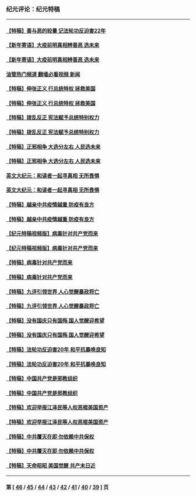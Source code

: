 ### 纪元评论：纪元特稿
---
#### [【特稿】善与恶的较量 记法轮功反迫害22年](../../pages/nsc424/n13086597.md?07290330) 
#### [【新年寄语】大疫前明真相辨善恶 选未来](../../pages/nsc424/n12660855.md?07290330) 
#### [【新年寄语】大疫前明真相辨善恶 选未来](../../pages/nsc424/n12660855.md?07290330) 
#### [油管热门频道 翻墙必看视频 新闻](ok?07290330)
#### [【特稿】伸张正义 行总统特权 拯救美国](../../pages/nsc424/n12616806.md?07290330) 
#### [【特稿】伸张正义 行总统特权 拯救美国](../../pages/nsc424/n12616806.md?07290330) 
#### [【特稿】拨乱反正 宪法赋予总统特别权力](../../pages/nsc424/n12598306.md?07290330) 
#### [【特稿】拨乱反正 宪法赋予总统特别权力](../../pages/nsc424/n12598306.md?07290330) 
#### [【特稿】正邪相争 大选分左右 人民选未来](../../pages/nsc424/n12545208.md?07290330) 
#### [【特稿】正邪相争 大选分左右 人民选未来](../../pages/nsc424/n12545208.md?07290330) 
#### [英文大纪元：和读者一起寻真相 无所畏惧](../../pages/nsc424/n12542027.md?07290330) 
#### [英文大纪元：和读者一起寻真相 无所畏惧](../../pages/nsc424/n12542027.md?07290330) 
#### [【特稿】越亲中共疫情越重 防疫有良方](../../pages/nsc424/n12042989.md?07290330) 
#### [【特稿】越亲中共疫情越重 防疫有良方](../../pages/nsc424/n12042989.md?07290330) 
#### [【纪元特稿视频版】病毒针对共产党而来](../../pages/nsc424/n11977328.md?07290330) 
#### [【纪元特稿视频版】病毒针对共产党而来](../../pages/nsc424/n11977328.md?07290330) 
#### [【特稿】病毒针对共产党而来](../../pages/nsc424/n11928818.md?07290330) 
#### [【特稿】病毒针对共产党而来](../../pages/nsc424/n11928818.md?07290330) 
#### [【特稿】九评引领世界 人心觉醒暴政将亡](../../pages/nsc424/n11660496.md?07290330) 
#### [【特稿】九评引领世界 人心觉醒暴政将亡](../../pages/nsc424/n11660496.md?07290330) 
#### [【特稿】没有国庆只有国殇 国人觉醒迎希望](../../pages/nsc424/n11549354.md?07290330) 
#### [【特稿】没有国庆只有国殇 国人觉醒迎希望](../../pages/nsc424/n11549354.md?07290330) 
#### [【特稿】法轮功反迫害20年 和平抗暴唤良知](../../pages/nsc424/n11389135.md?07290330) 
#### [【特稿】法轮功反迫害20年 和平抗暴唤良知](../../pages/nsc424/n11389135.md?07290330) 
#### [【特稿】中国共产党是邪教组织](../../pages/nsc424/n11355551.md?07290330) 
#### [【特稿】中国共产党是邪教组织](../../pages/nsc424/n11355551.md?07290330) 
#### [【特稿】欢迎举报江泽民等人权恶棍美国资产](../../pages/nsc424/n11303040.md?07290330) 
#### [【特稿】欢迎举报江泽民等人权恶棍美国资产](../../pages/nsc424/n11303040.md?07290330) 
#### [【特稿】中共覆灭在即 勿依赖中共保权](../../pages/nsc424/n11278510.md?07290330) 
#### [【特稿】中共覆灭在即 勿依赖中共保权](../../pages/nsc424/n11278510.md?07290330) 
#### [【特稿】天命昭昭 美国觉醒 共产末日近](../../pages/nsc424/n11150259.md?07290330) 

---
#### 第 [ [46](./46.md?07290330) / [45](./45.md?07290330) / [44](./44.md?07290330) / [43](./43.md?07290330) / [42](./42.md?07290330) / [41](./41.md?07290330) / [40](./40.md?07290330) / [39](./39.md?07290330) ] 页
